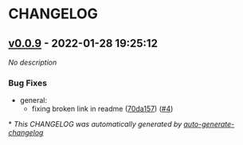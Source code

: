 # CHANGELOG

## [v0.0.9](https://github.com/tomarv2/terraform-databricks-aws-workspace/releases/tag/v0.0.9) - 2022-01-28 19:25:12

*No description*

### Bug Fixes

- general:
  - fixing broken link in readme ([70da157](https://github.com/tomarv2/terraform-databricks-aws-workspace/commit/70da15703f048f4b880be1d415eb22db2047d7ee)) ([#4](https://github.com/tomarv2/terraform-databricks-aws-workspace/pull/4))

\* *This CHANGELOG was automatically generated by [auto-generate-changelog](https://github.com/BobAnkh/auto-generate-changelog)*
